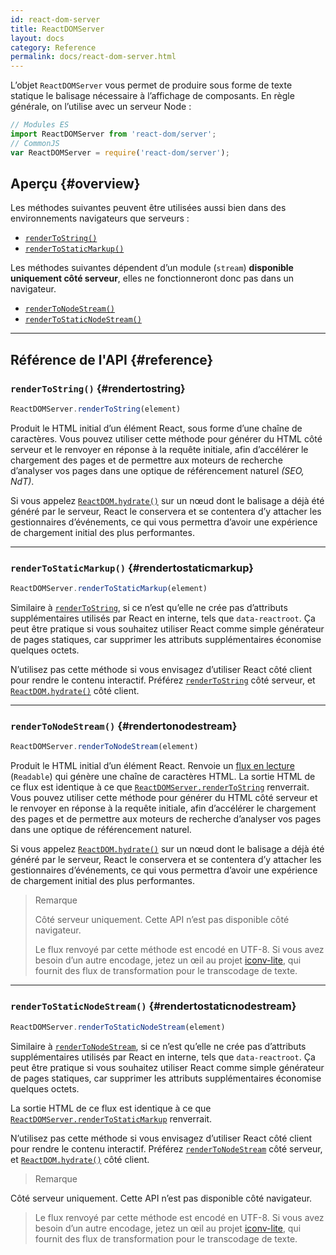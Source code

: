 ```yaml
---
id: react-dom-server
title: ReactDOMServer
layout: docs
category: Reference
permalink: docs/react-dom-server.html
---
```


L’objet `ReactDOMServer` vous permet de produire sous forme de texte statique le balisage nécessaire à l’affichage  de composants. En règle générale, on l’utilise avec un serveur Node :

```js
// Modules ES
import ReactDOMServer from 'react-dom/server';
// CommonJS
var ReactDOMServer = require('react-dom/server');
```

## Aperçu {#overview}

Les méthodes suivantes peuvent être utilisées aussi bien dans des environnements navigateurs que serveurs :

- [`renderToString()`](#rendertostring)
- [`renderToStaticMarkup()`](#rendertostaticmarkup)

Les méthodes suivantes dépendent d’un module (`stream`) **disponible uniquement côté serveur**, elles ne fonctionneront donc pas dans un navigateur.

- [`renderToNodeStream()`](#rendertonodestream)
- [`renderToStaticNodeStream()`](#rendertostaticnodestream)

* * *

## Référence de l'API {#reference}

### `renderToString()` {#rendertostring}

```javascript
ReactDOMServer.renderToString(element)
```

Produit le HTML initial d’un élément React, sous forme d’une chaîne de caractères. Vous pouvez utiliser cette méthode pour générer du HTML côté serveur et le renvoyer en réponse à la requête initiale, afin d’accélérer le chargement des pages et de permettre aux moteurs de recherche d’analyser vos pages dans une optique de référencement naturel *(SEO, NdT)*.

Si vous appelez [`ReactDOM.hydrate()`](/docs/react-dom.html#hydrate) sur un nœud dont le balisage a déjà été généré par le serveur, React le conservera et se contentera d’y attacher les gestionnaires d’événements, ce qui vous permettra d’avoir une expérience de chargement initial des plus performantes.

* * *

### `renderToStaticMarkup()` {#rendertostaticmarkup}

```javascript
ReactDOMServer.renderToStaticMarkup(element)
```

Similaire à [`renderToString`](#rendertostring), si ce n’est qu’elle ne crée pas d’attributs supplémentaires utilisés par React en interne, tels que `data-reactroot`. Ça peut être pratique si vous souhaitez utiliser React comme simple générateur de pages statiques, car supprimer les attributs supplémentaires économise quelques octets.

N’utilisez pas cette méthode si vous envisagez d’utiliser React côté client pour rendre le contenu interactif. Préférez [`renderToString`](#rendertostring) côté serveur, et [`ReactDOM.hydrate()`](/docs/react-dom.html#hydrate) côté client.

* * *

### `renderToNodeStream()` {#rendertonodestream}

```javascript
ReactDOMServer.renderToNodeStream(element)
```

Produit le HTML initial d’un élément React. Renvoie un [flux en lecture](https://nodejs.org/api/stream.html#stream_readable_streams) (`Readable`) qui génère une chaîne de caractères HTML. La sortie HTML de ce flux est identique à ce que [`ReactDOMServer.renderToString`](#rendertostring) renverrait.  Vous pouvez utiliser cette méthode pour générer du HTML côté serveur et le renvoyer en réponse à la requête initiale, afin d’accélérer le chargement des pages et de permettre aux moteurs de recherche d’analyser vos pages dans une optique de référencement naturel.

Si vous appelez [`ReactDOM.hydrate()`](/docs/react-dom.html#hydrate) sur un nœud dont le balisage a déjà été généré par le serveur, React le conservera et se contentera d’y attacher les gestionnaires d’événements, ce qui vous permettra d’avoir une expérience de chargement initial des plus performantes.

>Remarque
>
> Côté serveur uniquement. Cette API n’est pas disponible côté navigateur.
>
> Le flux renvoyé par cette méthode est encodé en UTF-8. Si vous avez besoin d’un autre encodage, jetez un œil au projet [iconv-lite](https://www.npmjs.com/package/iconv-lite), qui fournit des flux de transformation pour le transcodage de texte.

* * *

### `renderToStaticNodeStream()` {#rendertostaticnodestream}

```javascript
ReactDOMServer.renderToStaticNodeStream(element)
```

Similaire à [`renderToNodeStream`](#rendertonodestream), si ce n’est qu’elle ne crée pas d’attributs supplémentaires utilisés par React en interne, tels que `data-reactroot`. Ça peut être pratique si vous souhaitez utiliser React comme simple générateur de pages statiques, car supprimer les attributs supplémentaires économise quelques octets.

La sortie HTML de ce flux est identique à ce que [`ReactDOMServer.renderToStaticMarkup`](#rendertostaticmarkup) renverrait.

N’utilisez pas cette méthode si vous envisagez d’utiliser React côté client pour rendre le contenu interactif. Préférez [`renderToNodeStream`](#rendertonodestream) côté serveur, et [`ReactDOM.hydrate()`](/docs/react-dom.html#hydrate) côté client.

>Remarque
>
Côté serveur uniquement. Cette API n’est pas disponible côté navigateur.
>
> Le flux renvoyé par cette méthode est encodé en UTF-8. Si vous avez besoin d’un autre encodage, jetez un œil au projet [iconv-lite](https://www.npmjs.com/package/iconv-lite), qui fournit des flux de transformation pour le transcodage de texte.
